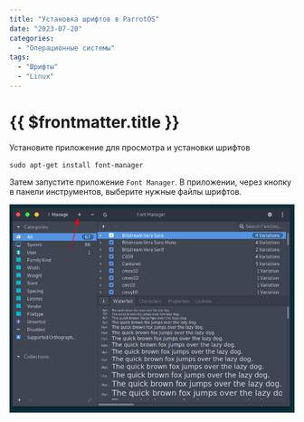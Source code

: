 ```yaml
---
title: "Установка шрифтов в ParrotOS"
date: "2023-07-20"
categories:
  - "Операционные системы"
tags:
  - "Шрифты"
  - "Linux"
---
```


# {{ $frontmatter.title }}

Установите приложение для просмотра и установки шрифтов

```
sudo apt-get install font-manager
```

Затем запустите приложение `Font Manager`. В приложении, через кнопку в панели инструментов, выберите нужные файлы шрифтов. 

![](images/font_manager_01.png)
